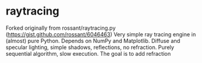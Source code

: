 # raytracing
Forked originally from rossant/raytracing.py (https://gist.github.com/rossant/6046463) Very simple ray tracing engine in (almost) pure Python. Depends on NumPy and Matplotlib. Diffuse and specular lighting, simple shadows, reflections, no refraction. Purely sequential algorithm, slow execution. The goal is to add refraction
